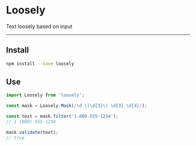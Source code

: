 # Loosely

Text loosely based on input

---

## Install

```sh
npm install --save loosely
```

## Use

```js
import Loosely from 'loosely';

const mask = Loosely.Mask(/\d \(\d{3}\) \d{3}-\d{4}/);

const text = mask.filter('1-800-555-1234');
// 1 (800) 555-1234

mask.validate(text);
// true
```

